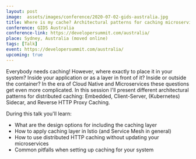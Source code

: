 ```yaml
---
layout: post
image:  assets/images/conference/2020-07-02-gids-australia.jpg
title: Where is my cache? Architectural patterns for caching microservices
conference: GIDS Australia
conference-link: https://developersummit.com/australia/
place: Sydney, Australia (moved online)
tags: [Talk]
event: https://developersummit.com/australia/
upcoming: true
---
```


Everybody needs caching! However, where exactly to place it in your system? Inside your application or as a layer in front of it? Inside or outside the container? In the era of Cloud Native and Microservices these questions get even more complicated. In this session I'll present different architectural patterns for distributed caching: Embedded, Client-Server, (Kubernetes) Sidecar, and Reverse HTTP Proxy Caching.

During this talk you'll learn:
- What are the design options for including the caching layer
- How to apply caching layer in Istio (and Service Mesh in general)
- How to use distributed HTTP caching without updating your microservices
- Common pitfalls when setting up caching for your system

